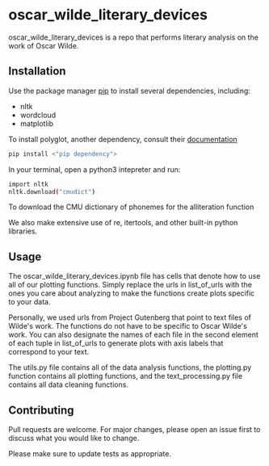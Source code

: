 # oscar_wilde_literary_devices

oscar_wilde_literary_devices is a repo that performs literary analysis on the work of Oscar Wilde.

## Installation

Use the package manager [pip](https://pip.pypa.io/en/stable/) to install several dependencies, including:
* nltk
* wordcloud
* matplotlib

To install polyglot, another dependency, consult their [documentation](https://polyglot.readthedocs.io/en/latest/Installation.html)

```bash
pip install <"pip dependency">
```

In your terminal, open a python3 intepreter and run:

```bash
import nltk
nltk.download("cmudict")
```
To download the CMU dictionary of phonemes for the alliteration function

We also make extensive use of re, itertools, and other built-in python libraries.

## Usage

The oscar_wilde_literary_devices.ipynb file has cells that denote how to use all of our plotting functions. Simply replace the urls in list_of_urls with the ones you care about analyzing to make the functions create plots specific to your data. 

Personally, we used urls from Project Gutenberg that point to text files of Wilde's work. The functions do not have to be specific to Oscar Wilde's work. You can also designate the names of each file in the second element of each tuple in list_of_urls to generate plots with axis labels that correspond to your text.

The utils.py file contains all of the data analysis functions, the plotting.py function contains all plotting functions, and the text_processing.py file contains all data cleaning functions.

## Contributing

Pull requests are welcome. For major changes, please open an issue first
to discuss what you would like to change.

Please make sure to update tests as appropriate.